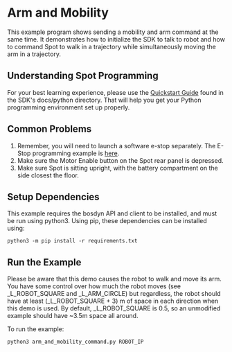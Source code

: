 <!--
Copyright (c) 2023 Boston Dynamics, Inc.  All rights reserved.

Downloading, reproducing, distributing or otherwise using the SDK Software
is subject to the terms and conditions of the Boston Dynamics Software
Development Kit License (20191101-BDSDK-SL).
-->

# Arm and Mobility

This example program shows sending a mobility and arm command at the same time. It demonstrates how to
initialize the SDK to talk to robot and how to command Spot to walk in a trajectory while simultaneously
moving the arm in a trajectory.

## Understanding Spot Programming

For your best learning experience, please use the [Quickstart Guide](../../../docs/python/quickstart.md)
found in the SDK's docs/python directory. That will help you get your Python programming environment set up properly.

## Common Problems

1. Remember, you will need to launch a software e-stop separately. The E-Stop programming example is [here](../estop/README.md).
2. Make sure the Motor Enable button on the Spot rear panel is depressed.
3. Make sure Spot is sitting upright, with the battery compartment on the side closest the floor.

## Setup Dependencies

This example requires the bosdyn API and client to be installed, and must be run using python3. Using pip, these dependencies can be installed using:

```
python3 -m pip install -r requirements.txt
```

## Run the Example

Please be aware that this demo causes the robot to walk and move its arm. You have some
control over how much the robot moves (see \_L_ROBOT_SQUARE and \_L_ARM_CIRCLE) but regardless, the
robot should have at least (\_L_ROBOT_SQUARE + 3) m of space in each direction when this demo is used.
By default, \_L_ROBOT_SQUARE is 0.5, so an unmodified example should have ~3.5m space all around.

To run the example:

```
python3 arm_and_mobility_command.py ROBOT_IP
```
